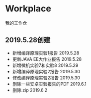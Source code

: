 ﻿# Workplace
我的工作仓  

## 2019.5.28创建
* 新增编译原理实验1报告  2019.5.28  
* 更新JAVA EE大作业报告  2019.5.28  
* 新增微机实验7和实验8  2019.5.29  
* 新增编译原理实验2报告  2019.5.30  
* 修改编译原理实验2报告 2019.5.30  
* 删除一些安卓实验报告的PDF  2019.6.1  
* 删除.zip 2019.6.2  